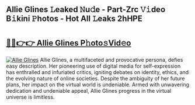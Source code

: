 ## Allie Glines 𝙻eaked 𝙽u𝚍e - Part-Zrc 𝚅𝚒deo B𝚒kini 𝙿hotos - Hot All 𝙻eaks 2hHPE

# <h2><a href="http://ld425q8.urlbe.top/?page=Allie+Glines">🔗🔗👉👉 Allie Glines P𝚑oto𝚜Vid𝚎o</a></h2>

[![Allie Glines](https://i.imgur.com/eBuTRDB.gif)](http://ld425q8.urlbe.top/?page=Allie+Glines)
Allie Glines, a multifaceted and provocative persona, defies easy description. Her pioneering use of digital media for self-expression has enthralled and infuriated critics, igniting debates on identity, ethics, and the evolving nature of online societies. Despite the ambiguity of her future plans, her impact on the virtual world is undeniable. Armed with unwavering dedication and undeniable appeal, Allie Glines progress in the virtual universe is limitless.
